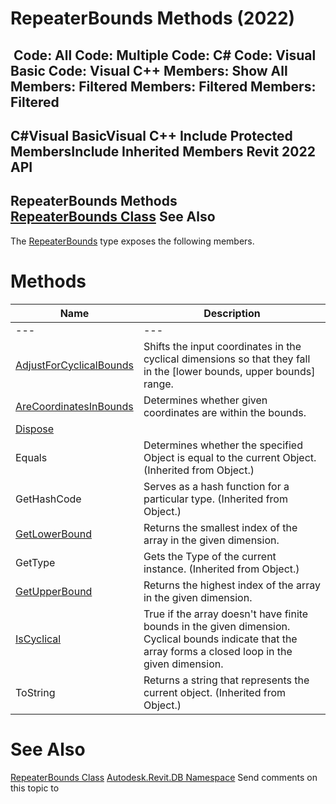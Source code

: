 # RepeaterBounds Methods (2022)

﻿
 Code: All Code: Multiple Code: C# Code: Visual Basic Code: Visual C++  Members: Show All Members: Filtered Members: Filtered Members: Filtered   
---  
C#Visual BasicVisual C++
Include Protected MembersInclude Inherited Members
Revit 2022 API  
---  
RepeaterBounds Methods  
[RepeaterBounds Class](99c1ffdf-818b-1918-a6ba-42b7904ca4bc.md "RepeaterBounds Class") See Also  
---  
The [RepeaterBounds](99c1ffdf-818b-1918-a6ba-42b7904ca4bc.md "RepeaterBounds Class") type exposes the following members.
# Methods
| Name | Description |
| --- | --- |
| --- | --- | --- |
| [AdjustForCyclicalBounds](9cbf97b3-28f6-3479-044f-a7ec0419192b.md "AdjustForCyclicalBounds Method") | Shifts the input coordinates in the cyclical dimensions so that they fall in the [lower bounds, upper bounds] range. |
| [AreCoordinatesInBounds](66edda4f-79f3-30d7-f485-3e8a1ec33da4.md "AreCoordinatesInBounds Method") | Determines whether given coordinates are within the bounds. |
| [Dispose](7b592b4d-75ef-6992-a9e7-4ffe5667f237.md "Dispose Method") |
| Equals | Determines whether the specified Object is equal to the current Object. (Inherited from Object.) |
| GetHashCode | Serves as a hash function for a particular type.  (Inherited from Object.) |
| [GetLowerBound](a7d2526a-92fe-3d1d-9574-0e9bd21c9808.md "GetLowerBound Method") | Returns the smallest index of the array in the given dimension. |
| GetType | Gets the Type of the current instance. (Inherited from Object.) |
| [GetUpperBound](ed36936e-ea19-b021-04f1-32921cd17313.md "GetUpperBound Method") | Returns the highest index of the array in the given dimension. |
| [IsCyclical](d5d3a8b0-62bc-6783-3d96-b11564f6ebb6.md "IsCyclical Method") | True if the array doesn't have finite bounds in the given dimension. Cyclical bounds indicate that the array forms a closed loop in the given dimension. |
| ToString | Returns a string that represents the current object. (Inherited from Object.) |

# See Also
[RepeaterBounds Class](99c1ffdf-818b-1918-a6ba-42b7904ca4bc.md "RepeaterBounds Class")
[Autodesk.Revit.DB Namespace](87546ba7-461b-c646-cbb1-2cb8f5bff8b2.md "Autodesk.Revit.DB Namespace")
Send comments on this topic to 